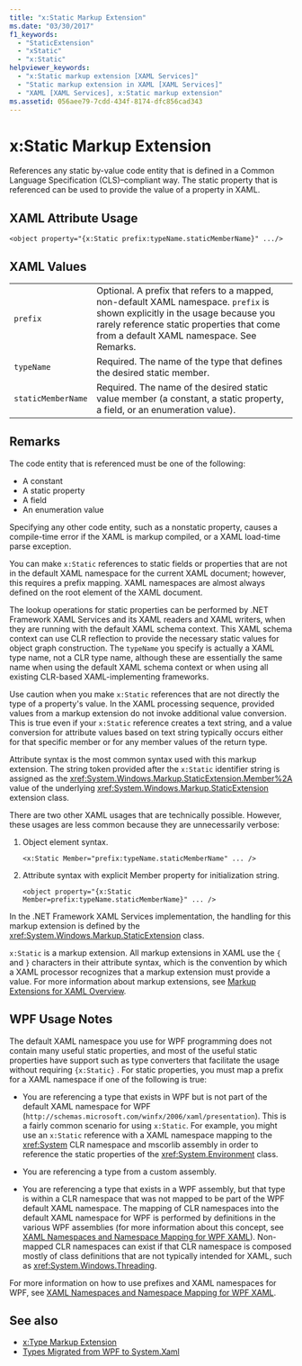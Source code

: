 ```yaml
---
title: "x:Static Markup Extension"
ms.date: "03/30/2017"
f1_keywords: 
  - "StaticExtension"
  - "xStatic"
  - "x:Static"
helpviewer_keywords: 
  - "x:Static markup extension [XAML Services]"
  - "Static markup extension in XAML [XAML Services]"
  - "XAML [XAML Services], x:Static markup extension"
ms.assetid: 056aee79-7cdd-434f-8174-dfc856cad343
---
```

# x:Static Markup Extension
References any static by-value code entity that is defined in a Common Language Specification (CLS)–compliant way. The static property that is referenced can be used to provide the value of a property in XAML.  
  
## XAML Attribute Usage  
  
```xaml  
<object property="{x:Static prefix:typeName.staticMemberName}" .../>  
```  
  
## XAML Values  
  
| | |  
|-|-|  
|`prefix`|Optional. A prefix that refers to a mapped, non-default XAML namespace. `prefix` is shown explicitly in the usage because you rarely reference static properties that come from a default XAML namespace. See Remarks.|  
|`typeName`|Required. The name of the type that defines the desired static member.|  
|`staticMemberName`|Required. The name of the desired static value member (a constant, a static property, a field, or an enumeration value).|  
  
## Remarks  

The code entity that is referenced must be one of the following:  
  
- A constant  
- A static property  
- A field  
- An enumeration value

Specifying any other code entity, such as a nonstatic property, causes a compile-time error if the XAML is markup compiled, or a XAML load-time parse exception.  

You can make `x:Static` references to static fields or properties that are not in the default XAML namespace for the current XAML document; however, this requires a prefix mapping. XAML namespaces are almost always defined on the root element of the XAML document.  

The lookup operations for static properties can be performed by .NET Framework XAML Services and its XAML readers and XAML writers, when they are running with the default XAML schema context. This XAML schema context can use CLR reflection to provide the necessary static values for object graph construction. The `typeName` you specify is actually a XAML type name, not a CLR type name, although these are essentially the same name when using the default XAML schema context or when using all existing CLR-based XAML-implementing frameworks.  

Use caution when you make `x:Static` references that are not directly the type of a property's value. In the XAML processing sequence, provided values from a markup extension do not invoke additional value conversion. This is true even if your `x:Static` reference creates a text string, and a value conversion for attribute values based on text string typically occurs either for that specific member or for any member values of the return type.  

Attribute syntax is the most common syntax used with this markup extension. The string token provided after the `x:Static` identifier string is assigned as the <xref:System.Windows.Markup.StaticExtension.Member%2A> value of the underlying <xref:System.Windows.Markup.StaticExtension> extension class.  

There are two other XAML usages that are technically possible. However, these usages are less common because they are unnecessarily verbose:  

1. Object element syntax.

    ```xaml
    <x:Static Member="prefix:typeName.staticMemberName" ... />
    ```

2. Attribute syntax with explicit Member property for initialization string.

    ```xaml
    <object property="{x:Static Member=prefix:typeName.staticMemberName}" ... />
    ```

In the .NET Framework XAML Services implementation, the handling for this markup extension is defined by the <xref:System.Windows.Markup.StaticExtension> class.  

`x:Static` is a markup extension. All markup extensions in XAML use the `{` and `}` characters in their attribute syntax, which is the convention by which a XAML processor recognizes that a markup extension must provide a value. For more information about markup extensions, see [Markup Extensions for XAML Overview](markup-extensions-for-xaml-overview.md).  
  
## WPF Usage Notes  
 The default XAML namespace you use for WPF programming does not contain many useful static properties, and most of the useful static properties have support such as type converters that facilitate the usage without requiring `{x:Static}` . For static properties, you must map a prefix for a XAML namespace if one of the following is true:  
  
- You are referencing a type that exists in WPF but is not part of the default XAML namespace for WPF (`http://schemas.microsoft.com/winfx/2006/xaml/presentation`). This is a fairly common scenario for using `x:Static`. For example, you might use an `x:Static` reference with a XAML namespace mapping to the <xref:System> CLR namespace and mscorlib assembly in order to reference the static properties of the <xref:System.Environment> class.  
  
- You are referencing a type from a custom assembly.  
  
- You are referencing a type that exists in a WPF assembly, but that type is within a CLR namespace that was not mapped to be part of the WPF default XAML namespace. The mapping of CLR namespaces into the default XAML namespace for WPF is performed by definitions in the various WPF assemblies (for more information about this concept, see [XAML Namespaces and Namespace Mapping for WPF XAML](../../framework/wpf/advanced/xaml-namespaces-and-namespace-mapping-for-wpf-xaml.md)). Non-mapped CLR namespaces can exist if that CLR namespace is composed mostly of class definitions that are not typically intended for XAML, such as <xref:System.Windows.Threading>.  
  
 For more information on how to use prefixes and XAML namespaces for WPF, see [XAML Namespaces and Namespace Mapping for WPF XAML](../../framework/wpf/advanced/xaml-namespaces-and-namespace-mapping-for-wpf-xaml.md).  
  
## See also

- [x:Type Markup Extension](x-type-markup-extension.md)
- [Types Migrated from WPF to System.Xaml](types-migrated-from-wpf-to-system-xaml.md)

